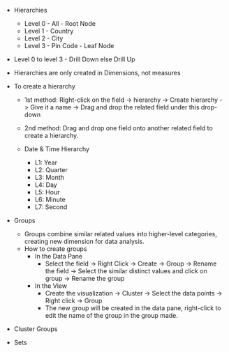 - Hierarchies
  - Level 0 - All - Root Node
  - Level 1 - Country
  - Level 2 - City
  - Level 3 - Pin Code - Leaf Node

- Level 0 to level 3 - Drill Down else Drill Up

- Hierarchies are only created in Dimensions, not measures

- To create a hierarchy
  - 1st method: Right-click on the field -> hierarchy -> Create hierarchy -> Give it a name -> Drag and drop the related field under this drop-down
  - 2nd method: Drag and drop one field onto another related field to create a hierarchy.

  - Date & Time Hierarchy
    - L1: Year
    - L2: Quarter
    - L3: Month
    - L4: Day
    - L5: Hour
    - L6: Minute
    - L7: Second

- Groups
  - Groups combine similar related values into higher-level categories, creating new dimension for data analysis.
  - How to create groups
    - In the Data Pane
      - Select the field -> Right Click -> Create -> Group -> Rename the field -> Select the similar distinct values and click on group -> Rename the group
    - In the View
      - Create the visualization -> Cluster -> Select the data points -> Right click -> Group
      - The new group will be created in the data pane, right-click to edit the name of the group in the group made.
- Cluster Groups
- Sets
